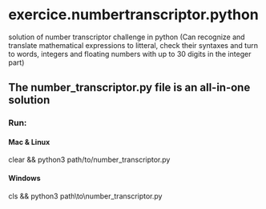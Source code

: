# exercice.numbertranscriptor.python
solution of number transcriptor challenge in python (Can recognize and translate mathematical expressions to litteral, check their syntaxes and turn to words, integers and floating numbers with up to 30 digits in the integer part)
## The number_transcriptor.py file is an all-in-one solution
### Run:

#### Mac & Linux
clear && python3 path/to/number_transcriptor.py

#### Windows
cls && python3 path\to\number_transcriptor.py
